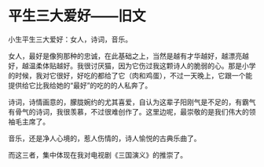# 平生三大爱好——旧文 #
小生平生三大爱好：女人，诗词，音乐。

女人，最好是像狗那种的忠诚，在此基础之上，当然是越有才华越好，越漂亮越好，越温柔体贴越好。我很讨厌猫，因为它伤过我这颗诗人的脆弱的心。那是小学的时候，我对它很好，好吃的都给了它（肉和鸡蛋），不过一天晚上，它跟一个能提供给它比我给她的“最好”的吃的的人私奔了。

诗词，诗情画意的，朦胧婉约的尤其喜爱，自认为这辈子阳刚气是不足的，有霸气有骨气的诗词，我很羡慕，不过很难创作了。这里边呢，最崇敬的是我们伟大的领袖毛主席了。

音乐，还是净人心境的，惹人伤情的，诗人愉悦的古典乐曲了。

而这三者，集中体现在我对电视剧《三国演义》的推崇了。